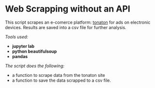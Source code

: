 # Web Scrapping without an API
This script scrapes an e-comerce platform: [tonaton](https://tonaton.com/en) for ads on electronic devices. Results are saved into a csv file for further analysis.

*Tools used:*
- **jupyter lab**
- **python beautifulsoup**
- **pandas**

*The script does the following:*
- a function to scrape data from the tonaton site
- a function to save the data scrapped to a csv file.
